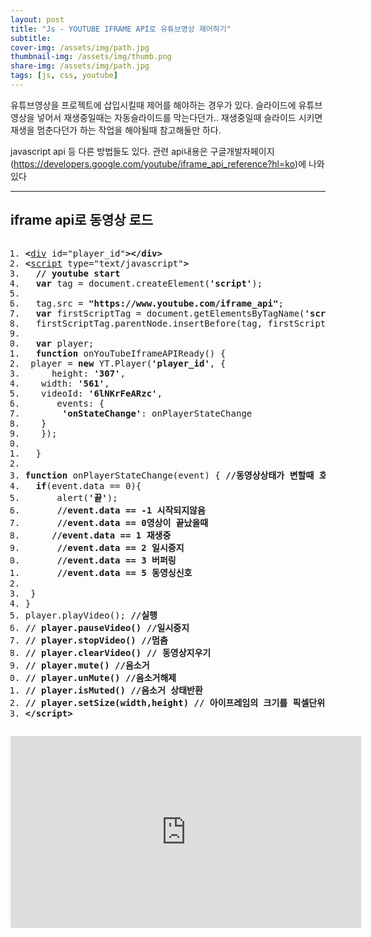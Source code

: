 ```yaml
---
layout: post
title: "Js - YOUTUBE IFRAME API로 유튜브영상 제어하기"
subtitle: 
cover-img: /assets/img/path.jpg
thumbnail-img: /assets/img/thumb.png
share-img: /assets/img/path.jpg
tags: [js, css, youtube]
---
```

<div class="entry-content">
    <p>유튜브영상을 프로젝트에 삽입시킬때 제어를 해야하는 경우가 있다. 슬라이드에 유튜브영상을 넣어서 재생중일때는 자동슬라이드를 막는다던가.. 재생중일때 슬라이드 시키면 재생을 멈춘다던가 하는 작업을 해야될때 참고해둘만 하다.</p>
    <p><span id="more-1058"></span></p>
    <p>javascript api 등 다른 방법들도 있다. 관련 api내용은 구글개발자페이지(<a href="https://developers.google.com/youtube/iframe_api_reference?hl=ko" target="_blank" title="새창">https://developers.google.com/youtube/iframe_api_reference?hl=ko</a>)에 나와있다</p>
    <hr>
    <h2>iframe api로 동영상 로드</h2>
    <pre class="html cH_kip"><ol><li class="odd"><span><b class="group">&lt;</b><a href="http://tranbot.net/html5/grouping-content.html#the-div-element" class="group">div</a> id="player_id"<b class="group">&gt;</b><b class="group">&lt;/div</b><b class="group">&gt;</b></span></li><li class="even"><span><b class="meta">&lt;</b><a href="http://tranbot.net/html5/scripting-1.html#script" class="meta">script</a> type="text/javascript"<b class="meta">&gt;</b></span></li><li class="odd"><span>  <b class="comment">// youtube start</b></span></li><li class="even"><span>  <b class="js">var</b> tag = document.createElement(<b class="jsString">'script'</b>);</span></li><li class="odd fifth"><span></span></li><li class="even"><span>  tag.src = <b class="jsString">"https://www.youtube.com/iframe_api"</b>;</span></li><li class="odd"><span>  <b class="js">var</b> firstScriptTag = document.getElementsByTagName(<b class="jsString">'script'</b>)[0];</span></li><li class="even"><span>  firstScriptTag.parentNode.insertBefore(tag, firstScriptTag);</span></li><li class="odd"><span></span></li><li class="even fifth"><span>  <b class="js">var</b> player;</span></li><li class="odd"><span>  <b class="js">function</b> onYouTubeIframeAPIReady() {</span></li><li class="even"><span>	player = <b class="js">new</b> YT.Player(<b class="jsString">'player_id'</b>, {</span></li><li class="odd"><span>	  height: <b class="jsString">'307'</b>,</span></li><li class="even"><span>	  width: <b class="jsString">'561'</b>,</span></li><li class="odd fifth"><span>	  videoId: <b class="jsString">'6lNKrFeARzc'</b>,</span></li><li class="even"><span>	  events: {</span></li><li class="odd"><span>		<b class="jsString">'onStateChange'</b>: onPlayerStateChange</span></li><li class="even"><span>	  }</span></li><li class="odd"><span>	});</span></li><li class="even fifth"><span></span></li><li class="odd"><span>  }</span></li><li class="even"><span>  </span></li><li class="odd"><span><b class="js">function</b> onPlayerStateChange(event) { <b class="comment">//동영상상태가 변할때 호출됨</b></span></li><li class="even"><span>	<b class="js">if</b>(event.data == 0){</span></li><li class="odd fifth"><span>		alert(<b class="jsString">'끝'</b>);</span></li><li class="even"><span>		<b class="comment">//event.data == -1 시작되지않음</b></span></li><li class="odd"><span>		<b class="comment">//event.data == 0영상이 끝났을때</b></span></li><li class="even"><span>		<b class="comment">//event.data == 1 재생중</b></span></li><li class="odd"><span>		<b class="comment">//event.data == 2 일시중지</b></span></li><li class="even fifth"><span>		<b class="comment">//event.data == 3 버퍼링</b></span></li><li class="odd"><span>		<b class="comment">//event.data == 5 동영싱신호</b></span></li><li class="even"><span></span></li><li class="odd"><span>	}</span></li><li class="even"><span>}</span></li><li class="odd fifth"><span>player.playVideo(); <b class="comment">//실행</b></span></li><li class="even"><span><b class="comment">// player.pauseVideo() //일시중지</b></span></li><li class="odd"><span><b class="comment">// player.stopVideo() //멈춤</b></span></li><li class="even"><span><b class="comment">// player.clearVideo() // 동영상지우기</b></span></li><li class="odd"><span><b class="comment">// player.mute() //음소거</b></span></li><li class="even fifth"><span><b class="comment">// player.unMute() //음소거해제</b></span></li><li class="odd"><span><b class="comment">// player.isMuted() //음소거 상태반환</b></span></li><li class="even"><span><b class="comment">// player.setSize(width,height) // 아이프레임의 크기를 픽셀단위로 설정</b></span></li><li class="odd"><span><b class="meta">&lt;/script</b><b class="meta">&gt;</b></span></li></ol></pre>
    <iframe id="player_id" frameborder="0" allowfullscreen="1" allow="accelerometer; autoplay; clipboard-write; encrypted-media; gyroscope; picture-in-picture" title="YouTube video player" width="561" height="307" src="https://www.youtube.com/embed/6lNKrFeARzc?enablejsapi=1&amp;origin=http%3A%2F%2Fkyouyoum.cafe24.com&amp;widgetid=1"></iframe>
    <p><script type="text/javascript">
    // youtube start
    var tag = document.createElement('script');tag.src = "https://www.youtube.com/iframe_api";var firstScriptTag = document.getElementsByTagName('script')[0];firstScriptTag.parentNode.insertBefore(tag, firstScriptTag);var player;
    function onYouTubeIframeAPIReady() {player = new YT.Player('player_id', {height: '307',width: '561',videoId: '6lNKrFeARzc',events: {'onStateChange': onPlayerStateChange}});}
    function onPlayerStateChange(event) {if(event.data == 0){alert('끝');}}
    player.playVideo(); //실행
    </script></p>
</div>